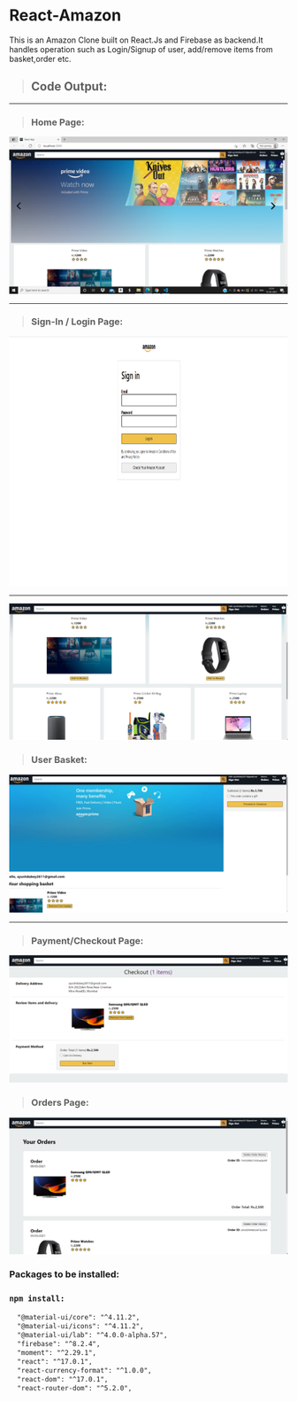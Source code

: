 # React-Amazon
This is an Amazon Clone built on React.Js and Firebase as backend.It handles operation such as Login/Signup of user, add/remove items from basket,order etc. 
> ## Code Output:
<hr/>

> ### Home Page:
<img src="/amazon-1.png"/>
<hr/>

> ### Sign-In / Login Page:
<img src="/amazon-2.png" height="450"/>

<hr/>
<img src="/amazon-3.png"/>

> ### User Basket:
<img src="/amazon-4.png"/>

<hr/>

> ### Payment/Checkout Page:
<img src="/amazon-5.png"/>

> ### Orders Page:

<img src="/amazon-6.png"/>

### Packages to be installed:

### `npm install:`

      "@material-ui/core": "^4.11.2",
      "@material-ui/icons": "^4.11.2",
      "@material-ui/lab": "^4.0.0-alpha.57",
      "firebase": "^8.2.4",
      "moment": "^2.29.1",
      "react": "^17.0.1",
      "react-currency-format": "^1.0.0",
      "react-dom": "^17.0.1",
      "react-router-dom": "^5.2.0",
